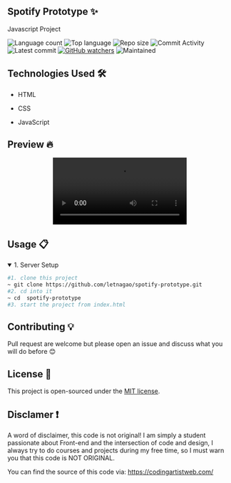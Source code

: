 ## Spotify Prototype ✨
Javascript Project

![Language count](https://img.shields.io/github/languages/count/letnagao/spotify-prototype?color=green)
![Top language](https://img.shields.io/github/languages/top/letnagao/spotify-prototype?color=ff69b4)
![Repo size](https://img.shields.io/github/repo-size/letnagao/spotify-prototype?color=yellow)
![Commit Activity](https://img.shields.io/github/commit-activity/y/letnagao/spotify-prototype?color=blue)
![Latest commit](https://img.shields.io/github/last-commit/letnagao/spotify-prototype?color=red)
[![GitHub watchers](https://img.shields.io/github/watchers/letnagao/spotify-prototype?logo=GitHub)](https://github.com/letnagao/spotify-prototype/watchers)
![Maintained](https://img.shields.io/maintenance/yes/9999)


</ul><h2>Technologies Used 🛠️</h2>
<ul>
<li>HTML</li>
</ul><ul>
<li>CSS</li>
</ul><ul>
<li>JavaScript</li>
  
</ul><h2> Preview 🔥</h2>
<p align="center">
  <video src="https://user-images.githubusercontent.com/99754900/173213334-6b9daf54-edac-4264-86ed-b7b6682fbcde.mp4" />
</p>


## Usage 📋
<details open>
<summary>1. Server Setup</summary>

```bash
#1. clone this project
~ git clone https://github.com/letnagao/spotify-prototype.git
#2. cd into it
~ cd  spotify-prototype
#3. start the project from index.html
```
</details>

## Contributing 💡
Pull request are welcome but please open an issue and discuss what you will do before 😊

## License 📄
This project is open-sourced under the [MIT license](https://opensource.org/licenses/MIT).

## Disclamer ❗️
A word of disclaimer, this code is not original! 
I am simply a student passionate about Front-end and the intersection of code and design, I always try to do courses and projects during my free time, so I must warn you that this code is NOT ORIGINAL.

You can find the source of this code via: https://codingartistweb.com/
